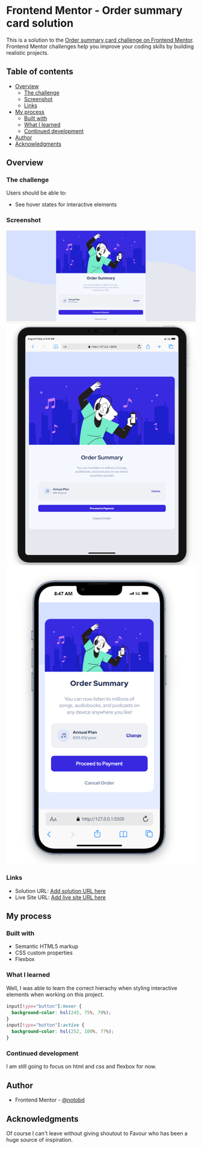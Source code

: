 # Frontend Mentor - Order summary card solution

This is a solution to the [Order summary card challenge on Frontend Mentor](https://www.frontendmentor.io/challenges/order-summary-component-QlPmajDUj). Frontend Mentor challenges help you improve your coding skills by building realistic projects.

## Table of contents

- [Overview](#overview)
  - [The challenge](#the-challenge)
  - [Screenshot](#screenshot)
  - [Links](#links)
- [My process](#my-process)
  - [Built with](#built-with)
  - [What I learned](#what-i-learned)
  - [Continued development](#continued-development)
- [Author](#author)
- [Acknowledgments](#acknowledgments)

## Overview

### The challenge

Users should be able to:

- See hover states for interactive elements

### Screenshot

![](./images/Screenshots.png)
![](./images/Screenshotss.png)
![](./images/Screenshotsss.png)

### Links

- Solution URL: [Add solution URL here](https://your-solution-url.com)
- Live Site URL: [Add live site URL here](https://your-live-site-url.com)

## My process

### Built with

- Semantic HTML5 markup
- CSS custom properties
- Flexbox

### What I learned

Well, I was able to learn the correct hierachy when styling interactive elements when working on this project.

```css
input[type="button"]:hover {
  background-color: hsl(245, 75%, 70%);
}
input[type="button"]:active {
  background-color: hsl(252, 100%, 77%);
}
```

### Continued development

I am still going to focus on html and css and flexbox for now.

## Author

- Frontend Mentor - [@notobd](https://www.frontendmentor.io/profile/notobd)

## Acknowledgments

Of course I can't leave without giving shoutout to Favour who has been a huge source of inspiration.
